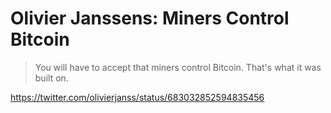 # Olivier Janssens: Miners Control Bitcoin

> You will have to accept that miners control Bitcoin. That's what it was built on.

https://twitter.com/olivierjanss/status/683032852594835456
